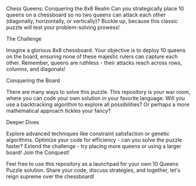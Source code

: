 Chess Queens: Conquering the 8x8 Realm
Can you strategically place 10 queens on a chessboard so no two queens can attack each other (diagonally, horizontally, or vertically)? Buckle up, because this classic puzzle will test your problem-solving prowess!

The Challenge

Imagine a glorious 8x8 chessboard. Your objective is to deploy 10 queens on the board, ensuring none of these majestic rulers can capture each other. Remember, queens are ruthless - their attacks reach across rows, columns, and diagonals!

Conquering the Board

There are many ways to solve this puzzle. This repository is your war room, where you can code your own solution in your favorite language. Will you use a backtracking algorithm to explore all possibilities? Or perhaps a more mathematical approach tickles your fancy?

Deeper Dives

Explore advanced techniques like constraint satisfaction or genetic algorithms.
Optimize your code for efficiency - can you solve the puzzle faster?
Extend the challenge - try placing more queens or using a larger board!
Join the Conquest!

Feel free to use this repository as a launchpad for your own 10 Queens Puzzle solution. Share your code, discuss strategies, and together, let's reign supreme over the chessboard!
